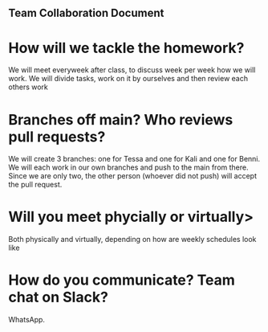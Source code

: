 ## Team Collaboration Document

# How will we tackle the homework? 

We will meet everyweek after class, to discuss week per week how we will work. We will divide tasks, work on it by ourselves and then review each others work 

# Branches off main? Who reviews pull requests? 

We will create 3 branches: one for Tessa and one for Kali and one for Benni. We will each work in our own branches and push to the main from there. Since we are only two, the other person (whoever did not push) will accept the pull request. 

# Will you meet phycially or virtually> 

Both physically and virtually, depending on how are weekly schedules look like

# How do you communicate? Team chat on Slack? 

WhatsApp.
